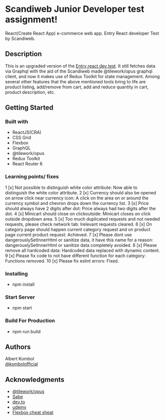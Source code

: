 # Scandiweb Junior Developer test assignment!

React(Create React App) e-commerce web app. Entry React developer Test by Scandiweb.

## Description

This is an upgraded version of the [Entry react dev test](https://github.com/kalush89/albert-kombol-entry-react-dev-test). It still fetches data via Graphql with the aid of the Scandiweb made @tilework/opus graphql client, and now it makes use of Redux Toolkit for state management. Among several other features that the above mentioned tools bring to life are product listing, add/remove from cart, add and reduce quantity in cart, product description, etc.

## Getting Started

### Built with

- ReactJS(CRA)
- CSS Grid
- Flexbox
- GraphQL
- @tilework/opus
- Redux Toolkit
- React Router 6

### Learning points/ fixes

1 [x] Not possible to distinguish white color attribute: Now able to distinguish the white color attribute.
2 [x] Currency should also be opened on arrow click near currency icon: A click on the area on or around the currency symbol and chevron drops down the currency list.
3 [x] Price should always have 2 digits after dot: Price always had two digits after the dot.
4 [x] Minicart should close on clickoutside: Minicart closes on click outside dropdown area.
5 [x] Too much duplicated requests and not needed requests, please check network tab: Irelevant requests cleared.
6 [x] On category page should happen current category request and on product page current product request: Achieved.
7 [x] Please dont use dangerouslySetInnerHtml or sanitize data, it have this name for a reason: dangerouslySetInnerHtml or sanitize data completely avoided.
8 [x] Please remove all hardcoded data: Hardcoded data replaced with dynamic content.
9 [x] Please fix code to not have different function for each category: Functions removed.
10 [x] Please fix eslint errors: Fixed.
 

### Installing

* npm install

### Start Server

* npm start

### Build For Production

* npm run build

## Authors

Albert Kombol  
[@kombolofficial](https://twitter.com/kombolofficial)


## Acknowledgments

* [@tilework/opus](https://www.npmjs.com/package/@tilework/opus)
* [Sabe](https://sabe.io/tutorials/how-to-create-modal-popup-box)
* [dev.to](https://dev.to/code_mystery/image-slider-using-html-css-and-javascript-5dfn)
* [udemy](https://www.udemy.com/course/complete-react-developer-zero-to-mastery/learn/lecture/15189776#overview)
* [Flexbox cheat sheat](https://css-tricks.com/flexbox-cheat-sheet/)